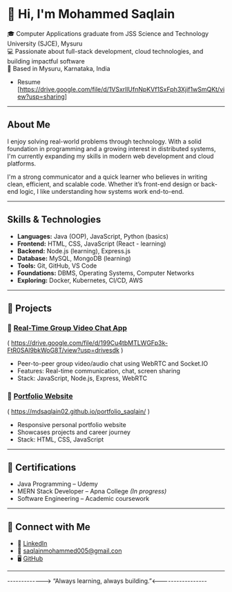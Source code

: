 # 👋 Hi, I'm Mohammed Saqlain

🎓 Computer Applications graduate from JSS Science and Technology University (SJCE), Mysuru  
💻 Passionate about full-stack development, cloud technologies, and building impactful software  
📍 Based in Mysuru, Karnataka, India
 - Resume [https://drive.google.com/file/d/1VSxrllUfnNpKVf1SxFph3Xjif1wSmQKt/view?usp=sharing]

---

## About Me

I enjoy solving real-world problems through technology. With a solid foundation in programming and a growing interest in distributed systems, I'm currently expanding my skills in modern web development and cloud platforms.

I'm a strong communicator and a quick learner who believes in writing clean, efficient, and scalable code. Whether it’s front-end design or back-end logic, I like understanding how systems work end-to-end.

---

##  Skills & Technologies

- **Languages:** Java (OOP), JavaScript, Python (basics)
- **Frontend:** HTML, CSS, JavaScript (React - learning)
- **Backend:** Node.js (learning), Express.js
- **Database:** MySQL, MongoDB (learning)
- **Tools:** Git, GitHub, VS Code
- **Foundations:** DBMS, Operating Systems, Computer Networks
- **Exploring:** Docker, Kubernetes, CI/CD, AWS

---

## 🚀 Projects

### 🔹 [Real-Time Group Video Chat App](https://github.com/MdSaqlain02/Real-Time-Group-Video-Chat-App-WebRTC-React-Node.js)
( https://drive.google.com/file/d/199Cu4tbMTLWGFp3k-FtR0SAl9bkWoG8T/view?usp=drivesdk )
- Peer-to-peer group video/audio chat using WebRTC and Socket.IO
- Features: Real-time communication, chat, screen sharing
- Stack: JavaScript, Node.js, Express, WebRTC

### 🔹 [Portfolio Website](https://github.com/MdSaqlain02/Portfolio_saqlain) 
 ( https://mdsaqlain02.github.io/portfolio_saqlain/ )
- Responsive personal portfolio website
- Showcases projects and career journey
- Stack: HTML, CSS, JavaScript

---

## 📜 Certifications

- Java Programming – Udemy  
- MERN Stack Developer – Apna College *(In progress)*  
- Software Engineering – Academic coursework

---

## 🤝 Connect with Me

- 🔗 [LinkedIn](https://www.linkedin.com/in/mohammedsaqlain-dev)
- 📧 saqlainmohammed005@gmail.con
- 🖥️ [GitHub](https://github.com/MdSaqlain02)

---

-------------> “Always learning, always building.”<-----------------  
